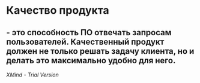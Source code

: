 # Качество продукта

## - это способность ПО отвечать запросам пользователей. Качественный продукт должен не только решать задачу клиента, но и делать это максимально удобно для него.


*XMind - Trial Version*